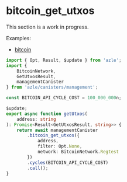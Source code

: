 # bitcoin_get_utxos

This section is a work in progress.

Examples:

-   [bitcoin](https://github.com/demergent-labs/azle/tree/main/examples/bitcoin)

```typescript
import { Opt, Result, $update } from 'azle';
import {
    BitcoinNetwork,
    GetUtxosResult,
    managementCanister
} from 'azle/canisters/management';

const BITCOIN_API_CYCLE_COST = 100_000_000n;

$update;
export async function getUtxos(
    address: string
): Promise<Result<GetUtxosResult, string>> {
    return await managementCanister
        .bitcoin_get_utxos({
            address,
            filter: Opt.None,
            network: BitcoinNetwork.Regtest
        })
        .cycles(BITCOIN_API_CYCLE_COST)
        .call();
}
```
